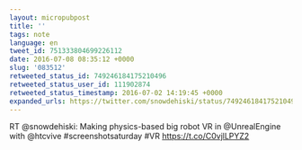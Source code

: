 ```yaml
---
layout: micropubpost
title: ''
tags: note
language: en
tweet_id: 751333804699226112
date: 2016-07-08 08:35:12 +0000
slug: '083512'
retweeted_status_id: 749246184175210496
retweeted_status_user_id: 111902874
retweeted_status_timestamp: 2016-07-02 14:19:45 +0000
expanded_urls: https://twitter.com/snowdehiski/status/749246184175210498/video/1,https://twitter.com/snowdehiski/status/749246184175210498/video/1
---
```

RT @snowdehiski: Making physics-based big robot VR in @UnrealEngine with @htcvive #screenshotsaturday #VR https://t.co/C0vjlLPYZ2

